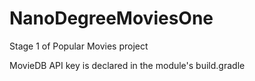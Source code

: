 # NanoDegreeMoviesOne
Stage 1 of Popular Movies project 

MovieDB API key is declared in the module's build.gradle
